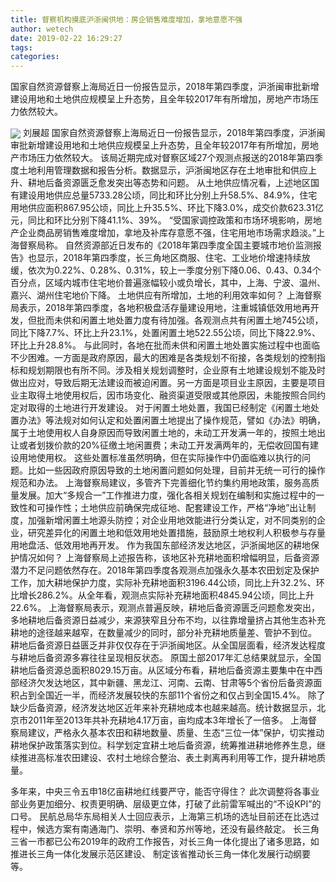 ```yaml
---
title: 督察机构摸底沪浙闽供地：房企销售难度增加，拿地意愿不强
author: wetech
date: 2019-02-22 16:29:27
tags: 
categories: 
---
```

国家自然资源督察上海局近日一份报告显示，2018年第四季度，沪浙闽审批新增建设用地和土地供应规模呈上升态势，且全年较2017年有所增加，房地产市场压力依然较大。
<!-- more -->
<img align="center" border="0" src="https://imgcdn.yicai.com/uppics/images/2019/02/20930ed738e6072468167a4b738f49b3.jpg" />
刘展超
国家自然资源督察上海局近日一份报告显示，2018年第四季度，沪浙闽审批新增建设用地和土地供应规模呈上升态势，且全年较2017年有所增加，房地产市场压力依然较大。
该局近期完成对督察区域27个观测点报送的2018年第四季度土地利用管理数据和报告分析。数据显示，沪浙闽地区存在土地审批和供应上升、耕地后备资源匮乏愈发突出等态势和问题。
从土地供应情况看，上述地区国有建设用地供应总量5733.28公顷，同比和环比分别上升58.5%、84.9%，住宅用地供应面积867.95公顷，同比上升35.5%、环比下降3.0%，成交价款623.31亿元，同比和环比分别下降41.1%、39%。
“受国家调控政策和市场环境影响，房地产企业商品房销售难度增加，拿地及补库存意愿不强，住宅用地市场需求趋淡。”上海督察局称。
自然资源部近日发布的《2018年第四季度全国主要城市地价监测报告》也显示，2018年第四季度，长三角地区商服、住宅、工业地价增速持续放缓，依次为0.22%、0.28%、0.31%，较上一季度分别下降0.06、0.43、0.34个百分点，区域内城市住宅地价普遍涨幅较小或负增长，其中，上海、宁波、温州、嘉兴、湖州住宅地价下降。
土地供应有所增加，土地的利用效率如何？
上海督察局表示，2018年第四季度，各地积极盘活存量建设用地，注重城镇低效用地再开发，但批而未供和闲置土地处置力度有待加强。各观测点共有闲置土地745公顷，同比下降7.7%、环比上升23.1%，处置闲置土地522.55公顷，同比下降22.9%、环比上升28.8%。
与此同时，各地在批而未供和闲置土地处置实施过程中也面临不少困难。一方面是政府原因，最大的困难是各类规划不衔接，各类规划的控制指标和规划期限也有所不同。涉及相关规划调整时，企业原有土地建设规划不能及时做出应对，导致后期无法建设而被迫闲置。另一方面是项目业主原因，主要是项目业主取得土地使用权后，因市场变化、融资渠道受限或其他原因，未能按照合同约定对取得的土地进行开发建设。
对于闲置土地处置，我国已经制定《闲置土地处置办法》等法规对如何认定和处置闲置土地提出了操作规范，譬如《办法》明确，属于土地使用权人自身原因而导致闲置土地的，未动工开发满一年的，按照土地出让或者划拨价款的20%征缴土地闲置费；未动工开发满两年的，无偿收回国有建设用地使用权。
这些处置标准虽然明确，但在实际操作中仍面临难以执行的问题。比如一些因政府原因导致的土地闲置问题如何处理，目前并无统一可行的操作规范和办法。
上海督察局建议，多管齐下完善细化节约集约用地政策，服务高质量发展。加大“多规合一”工作推进力度，强化各相关规划在编制和实施过程中的一致性和可操作性；土地供应前确保完成征地、配套建设工作，严格“净地”出让制度，加强新增闲置土地源头防控；对企业用地效能进行分类认定，对不同类别的企业，研究差异化的闲置土地和低效用地处置措施，鼓励原土地权利人积极参与存量用地盘活、低效用地再开发。
作为我国东部经济发达地区，沪浙闽地区的耕地保护情况如何？
上海督察局上述报告称，该地区补充耕地面积增幅明显，后备资源潜力不足问题依然存在。2018年第四季度各观测点加强永久基本农田划定及保护工作，加大耕地保护力度，实际补充耕地面积3196.44公顷，同比上升32.2%、环比增长286.2%。从全年看，观测点实际补充耕地面积4845.94公顷，同比上升22.6%。
上海督察局表示，观测点普遍反映，耕地后备资源匮乏问题愈发突出，多地耕地后备资源日益减少，来源狭窄且分布不均，以往靠增量挤占其他生态补充耕地的途径越来越窄，在数量减少的同时，部分补充耕地质量差、管护不到位。
耕地后备资源日益匮乏并非仅仅存在于沪浙闽地区。从全国层面看，经济发达程度与耕地后备资源多寡往往呈现相反状态。
原国土部2017年汇总结果就显示，全国耕地后备资源总面积8029.15万亩。从区域分布看，耕地后备资源主要集中在中西部经济欠发达地区，其中新疆、黑龙江、河南、云南、甘肃等5个省份后备资源面积占到全国近一半，而经济发展较快的东部11个省份之和仅占到全国15.4%。
除了缺少后备资源，经济发达地区近年来补充耕地成本也越来越高。统计数据显示，北京市2011年至2013年共补充耕地4.17万亩，亩均成本3年增长了一倍多。
上海督察局建议，严格永久基本农田和耕地数量、质量、生态“三位一体”保护，切实推动耕地保护政策落实到位。科学划定宜耕土地后备资源，统筹推进耕地修养生息，继续推进高标准农田建设、农村土地综合整治、表土剥离再利用等工作，提升耕地质量。
 
 
多年来，中央三令五申18亿亩耕地红线要严守，能否守得住？
此次调整将各事业部业务更加细分、权责更明确、层级更立体，打破了此前雷军喊出的“不设KPI”的口号。
民航总局华东局相关人士回应表示，上海第三机场的选址目前还在比选过程中，候选方案有南通海门、崇明、奉贤和苏州等地，还没有最终敲定。
长三角三省一市都已公布2019年的政府工作报告，对长三角一体化提出了诸多思路，如推进长三角一体化发展示范区建设、 制定该省推动长三角一体化发展行动纲要等。
